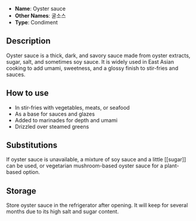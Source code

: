 - **Name**: Oyster sauce
- **Other Names**: 굴소스
- **Type**: Condiment

## Description

Oyster sauce is a thick, dark, and savory sauce made from oyster extracts, sugar, salt, and sometimes soy sauce. It is widely used in East Asian cooking to add umami, sweetness, and a glossy finish to stir-fries and sauces.

## How to use

- In stir-fries with vegetables, meats, or seafood
- As a base for sauces and glazes
- Added to marinades for depth and umami
- Drizzled over steamed greens

## Substitutions

If oyster sauce is unavailable, a mixture of soy sauce and a little [[sugar]] can be used, or vegetarian mushroom-based oyster sauce for a plant-based option.

## Storage

Store oyster sauce in the refrigerator after opening. It will keep for several months due to its high salt and sugar content. 